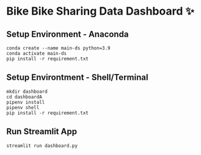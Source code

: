 # Bike Bike Sharing Data Dashboard :sparkles:
## Setup Environment - Anaconda
```
conda create --name main-ds python=3.9
conda activate main-ds
pip install -r requirement.txt
```
## Setup Environtment - Shell/Terminal
```
mkdir dashboard
cd dashboardA
pipenv install
pipenv shell
pip install -r requirement.txt
```
## Run Streamlit App
```
streamlit run dashboard.py
```